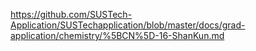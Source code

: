 https://github.com/SUSTech-Application/SUSTechapplication/blob/master/docs/grad-application/chemistry/%5BCN%5D-16-ShanKun.md